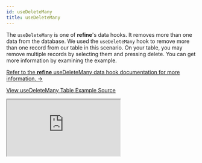 ```yaml
---
id: useDeleteMany
title: useDeleteMany
---
```


The `useDeleteMany` is one of **refine**'s data hooks. It removes more than one data from the database. We used the `useDeleteMany` hook to remove more than one record from our table in this scenario. On your table, you may remove multiple records by selecting them and pressing delete. You can get more information by examining the example.

[Refer to the **refine** useDeleteMany data hook documentation for more information. →](/docs/core/hooks/data/useDeleteMany/)

[View useDeleteMany Table Example Source](https://github.com/pankod/refine/tree/master/examples/table/mui/useDeleteMany)

<iframe src="https://codesandbox.io/embed/github/pankod/refine/tree/master/examples/table/mui/useDeleteMany?autoresize=1&fontsize=14&theme=dark&view=preview"
  style={{width: "100%", height:"80vh", border: "0px", borderRadius: "8px", overflow:"hidden"}}
  title="refine-use-delete-many-example"
  allow="accelerometer; ambient-light-sensor; camera; encrypted-media; geolocation; gyroscope; hid; microphone; midi; payment; usb; vr; xr-spatial-tracking"
  sandbox="allow-forms allow-modals allow-popups allow-presentation allow-same-origin allow-scripts"
></iframe>
